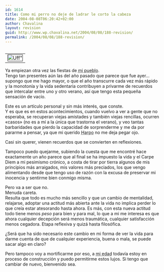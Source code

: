 ```yaml
---
id: 1614
title: Como mi perro no deje de ladrar le corto la cabeza
date: 2004-08-08T06:20:42+02:00
author: Chavalina
layout: revision
guid: http://www.wp.chavalina.net/2004/08/08/188-revision/
permalink: /2004/08/08/188-revision/
---
```

<table cellspacing="5" cellpadding="10" width="1" align="left">
  <tr>
    <td>
      <img src="http://www.chavalina.net/imagenes/fotos/resaca.jpg" border="1" alt=Uff" border="1">
    </td>
  </tr>
</table>

Ya empiezan otra vez las fiestas de <acronym title="Blanca">mi pueblo</acronym>.  
Tengo tan presentes a&uacute;n las del a&ntilde;o pasado que parece que fue ayer… supongo que me hago mayor, o que el a&ntilde;o transcurre cada vez más rápido y la monoton&iacute;a y la vida sedentaria contribuyen a privarme de recuerdos que intercalar entre uno y otro verano, as&iacute; que tengo esta peque&ntilde;a sensación de vac&iacute;o.

Este es un art&iacute;culo personal y sin más interés, que conste.  
Y es que es en estos acontecimientos, cuando vuelvo a ver a gente que no esperaba, se recuperan viejas amistades y también viejas rencillas, ocurren «casos» (no es a m&iacute; a la &uacute;nica que trastorna el verano), y veo tantas barbaridades que pierdo la capacidad de sorprenderme y me da por pararme a pensar, ya que mi querido <acronym title="el hijo de perra de mi perro">Harpo</acronym> no me deja pegar ojo.

Casi sin querer, vienen recuerdos que se convierten en reflexiones.

Tampoco puedo quejarme, subiendo la cuesta que me encontré hace exactamente un a&ntilde;o parece que al final se ha impuesto la vida y el Carpe Diem a mi pesimismo crónico, a costa de tirar por tierra algunos de mis principios más arraigados, mis valores más preciados, los que vengo alimentando desde que tengo uso de razón con la excusa de preservar mi inocencia y sentirme bien conmigo misma.

Pero va a ser que no.  
Menuda careta.  
Resulta que todo es mucho más sencillo y que un cambio de mentalidad, relajarse, adoptar una actitud más abierta ante la vida no implica perder lo que cre&iacute;a estar atesorando hasta ahora. Es más, con esta nueva actitud todo tiene menos _peso_ para bien y para mal, lo que a mi me interesa es que ahora cualquier decepción será menos traumática, cualquier satisfacción menos cegadora. Etapa reflexiva y quizá hasta filosófica.

&iquest;Será que ha sido necesario este cambio en mi forma de ver la vida para darme cuenta de que de cualquier experiencia, buena o mala, se puede sacar algo en claro?

Pero tampoco voy a mortificarme por eso, a <acronym title="23">mi edad</acronym> todav&iacute;a estoy en proceso de construcción y puedo permitirme estos lujos. Si tengo que cambiar de nuevo, bienvenido sea.